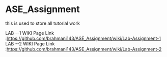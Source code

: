 # ASE_Assignment
this is used to store all tutorial work

LAB --1
WIKI Page Link :https://github.com/brahmani143/ASE_Assignment/wiki/Lab-Assignment-1
LAB --2
WIKI Page Link :https://github.com/brahmani143/ASE_Assignment/wiki/Lab-Assignment-2



